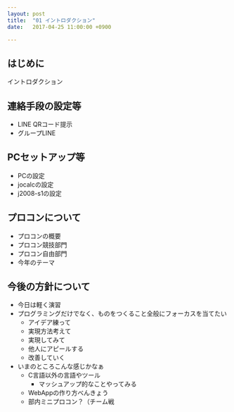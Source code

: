 ```yaml
---
layout: post
title:  "01 イントロダクション"
date:   2017-04-25 11:00:00 +0900

---
```


## はじめに

イントロダクション

## 連絡手段の設定等

- LINE QRコード提示
- グループLINE

## PCセットアップ等

- PCの設定
- jocalcの設定
- j2008-s1の設定

## プロコンについて

- プロコンの概要
- プロコン競技部門
- プロコン自由部門
- 今年のテーマ

## 今後の方針について

- 今日は軽く演習
- プログラミングだけでなく、ものをつくること全般にフォーカスを当てたい
  * アイデア練って
  * 実現方法考えて
  * 実現してみて
  * 他人にアピールする
  * 改善していく
- いまのところこんな感じかなぁ
  * C言語以外の言語やツール
      - マッシュアップ的なことやってみる
  * WebAppの作り方べんきょう
  * 部内ミニプロコン？（チーム戦
